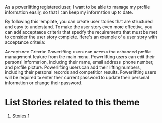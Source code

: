 As a powerlifting registered user, I want to be able to manage my profile information easily, so that I can keep my information up to date.

By following this template, you can create user stories that are structured and easy to understand. To make the user story even more effective, you can add acceptance criteria that specify the requirements that must be met to consider the user story complete. Here's an example of a user story with acceptance criteria:

Acceptance Criteria:
Powerlifting users can access the enhanced profile management feature from the main menu. Powerlifting users can edit their personal information, including their name, email address, phone number, and profile picture. Powerlifting users can add their lifting numbers, including their personal records and competition results. Powerlifting users will be required to enter their current password to update their personal information or change their password.

# List Stories related to this theme
1. [Stories 1](documentation/templates/theme/initiatives/epics/stories/tasks/task_template.md)